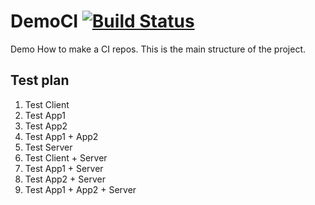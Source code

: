 # DemoCI [![Build Status](https://travis-ci.org/hckhanh/DemoCI.svg?branch=master)](https://travis-ci.org/hckhanh/DemoCI)

Demo How to make a CI repos. This is the main structure of the project.

## Test plan

1. Test Client
  1. Test App1
  2. Test App2
  3. Test App1 + App2
2. Test Server
3. Test Client + Server
  1. Test App1 + Server
  2. Test App2 + Server
  3. Test App1 + App2 + Server
